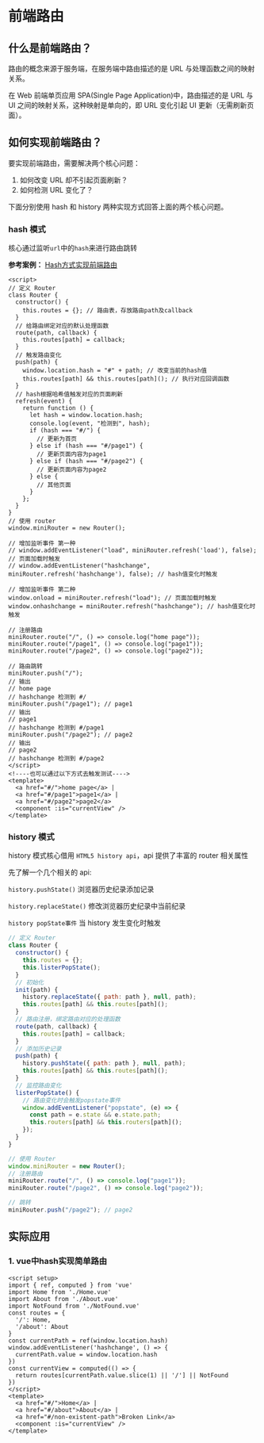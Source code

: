 # 前端路由

## 什么是前端路由？

路由的概念来源于服务端，在服务端中路由描述的是 URL 与处理函数之间的映射关系。

在 Web 前端单页应用 SPA(Single Page Application)中，路由描述的是 URL 与 UI 之间的映射关系，这种映射是单向的，即 URL 变化引起 UI 更新（无需刷新页面）。

## 如何实现前端路由？

要实现前端路由，需要解决两个核心问题：

1. 如何改变 URL 却不引起页面刷新？
2. 如何检测 URL 变化了？

下面分别使用 hash 和 history 两种实现方式回答上面的两个核心问题。

### hash 模式

核心通过监听`url`中的`hash`来进行路由跳转

**参考案例：** [Hash方式实现前端路由](https://ykshang.github.io/MyStaticDemo/static/%E4%BB%A5hash%E7%9A%84%E6%96%B9%E5%BC%8F%E5%AE%9E%E7%8E%B0%E5%89%8D%E7%AB%AF%E8%B7%AF%E7%94%B1%20.html)
``` Vue
<script>
// 定义 Router
class Router {
  constructor() {
    this.routes = {}; // 路由表，存放路由path及callback
  }
  // 给路由绑定对应的默认处理函数
  route(path, callback) {
    this.routes[path] = callback;
  }
  // 触发路由变化
  push(path) {
    window.location.hash = "#" + path; // 改变当前的hash值
    this.routes[path] && this.routes[path](); // 执行对应回调函数
  }
  // hash根据哈希值触发对应的页面刷新
  refresh(event) {
    return function () {
      let hash = window.location.hash;
      console.log(event, "检测到", hash);
      if (hash === "#/") {
        // 更新为首页
      } else if (hash === "#/page1") {
        // 更新页面内容为page1
      } else if (hash === "#/page2") {
        // 更新页面内容为page2
      } else {
        // 其他页面
      }
    };
  }
}
// 使用 router
window.miniRouter = new Router();

// 增加监听事件 第一种
// window.addEventListener("load", miniRouter.refresh('load'), false); // 页面加载时触发
// window.addEventListener("hashchange", miniRouter.refresh('hashchange'), false); // hash值变化时触发

// 增加监听事件 第二种
window.onload = miniRouter.refresh("load"); // 页面加载时触发
window.onhashchange = miniRouter.refresh("hashchange"); // hash值变化时触发

// 注册路由
miniRouter.route("/", () => console.log("home page"));
miniRouter.route("/page1", () => console.log("page1"));
miniRouter.route("/page2", () => console.log("page2"));

// 路由跳转
miniRouter.push("/");
// 输出
// home page 
// hashchange 检测到 #/
miniRouter.push("/page1"); // page1
// 输出
// page1
// hashchange 检测到 #/page1
miniRouter.push("/page2"); // page2
// 输出
// page2
// hashchange 检测到 #/page2
</script>
<!----也可以通过以下方式去触发测试---->
<template>
  <a href="#/">home page</a> |
  <a href="#/page1">page1</a> |
  <a href="#/page2">page2</a>
  <component :is="currentView" />
</template>

```

### history 模式

history 模式核心借用 `HTML5 history api`，api 提供了丰富的 router 相关属性

先了解一个几个相关的 api:

`history.pushState()` 浏览器历史纪录添加记录

`history.replaceState()` 修改浏览器历史纪录中当前纪录

`history popState事件` 当 history 发生变化时触发

``` javascript
// 定义 Router
class Router {
  constructor() {
    this.routes = {};
    this.listerPopState();
  }
  // 初始化
  init(path) {
    history.replaceState({ path: path }, null, path);
    this.routes[path] && this.routes[path]();
  }
  // 路由注册，绑定路由对应的处理函数
  route(path, callback) {
    this.routes[path] = callback;
  }
  // 添加历史记录
  push(path) {
    history.pushState({ path: path }, null, path);
    this.routes[path] && this.routes[path]();
  }
  // 监控路由变化
  listerPopState() {
    // 路由变化时会触发popstate事件
    window.addEventListener("popstate", (e) => {
      const path = e.state && e.state.path;
      this.routers[path] && this.routers[path]();
    });
  }
}

// 使用 Router
window.miniRouter = new Router();
// 注册路由
miniRouter.route("/", () => console.log("page1"));
miniRouter.route("/page2", () => console.log("page2"));

// 跳转
miniRouter.push("/page2"); // page2
```

## 实际应用

### 1. vue中hash实现简单路由

``` VUE
<script setup>
import { ref, computed } from 'vue'
import Home from './Home.vue'
import About from './About.vue'
import NotFound from './NotFound.vue'
const routes = {
  '/': Home,
  '/about': About
}
const currentPath = ref(window.location.hash)
window.addEventListener('hashchange', () => {
  currentPath.value = window.location.hash
})
const currentView = computed(() => {
  return routes[currentPath.value.slice(1) || '/'] || NotFound
})
</script>
<template>
  <a href="#/">Home</a> |
  <a href="#/about">About</a> |
  <a href="#/non-existent-path">Broken Link</a>
  <component :is="currentView" />
</template>
````
